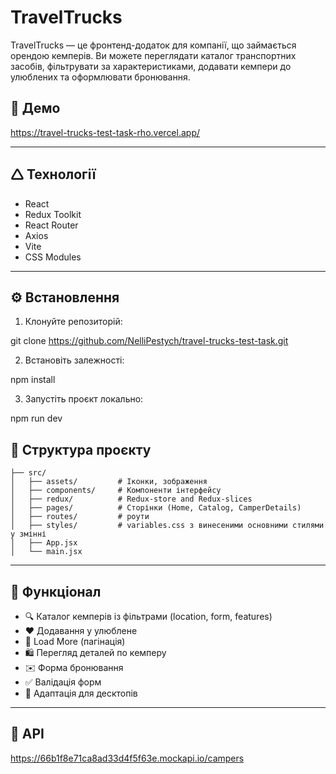 # TravelTrucks

TravelTrucks — це фронтенд-додаток для компанії, що займається орендою кемперів. Ви можете переглядати каталог транспортних засобів, фільтрувати за характеристиками, додавати кемпери до улюблених та оформлювати бронювання.

## 🔗 Демо

https://travel-trucks-test-task-rho.vercel.app/

---

## 🛆 Технології

* React
* Redux Toolkit
* React Router
* Axios
* Vite
* CSS Modules

---

## ⚙️ Встановлення

1. Клонуйте репозиторій:

git clone https://github.com/NelliPestych/travel-trucks-test-task.git

2. Встановіть залежності:

npm install

3. Запустіть проєкт локально:

npm run dev

## 📁 Структура проєкту

```
├── src/
│   ├── assets/         # Іконки, зображення
│   ├── components/     # Компоненти інтерфейсу
│   ├── redux/          # Redux-store and Redux-slices
│   ├── pages/          # Сторінки (Home, Catalog, CamperDetails)
│   ├── routes/         # роути
│   ├── styles/         # variables.css з винесеними основними стилями у змінні
│   ├── App.jsx
│   └── main.jsx
```

---

## 📌 Функціонал

* 🔍 Каталог кемперів із фільтрами (location, form, features)
* ❤️ Додавання у улюблене
* 🔄 Load More (пагінація)
* 🛍 Перегляд деталей по кемперу
* ✉️ Форма бронювання
* ✅ Валідація форм
* 📲 Адаптація для десктопів

---

## 📡 API
https://66b1f8e71ca8ad33d4f5f63e.mockapi.io/campers
